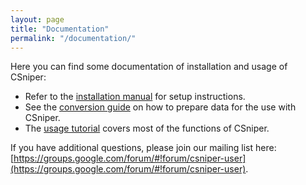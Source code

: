 ```yaml
---
layout: page
title: "Documentation"
permalink: "/documentation/"
---
```


Here you can find some documentation of installation and usage of CSniper:

- Refer to the [installation manual](/documentation/installation/) for setup instructions.
- See the [conversion guide](/documentation/conversion/) on how to prepare data for the use with CSniper.
- The [usage tutorial](/documentation/usage/) covers most of the functions of CSniper.

If you have additional questions, please join our mailing list here: [https://groups.google.com/forum/#!forum/csniper-user](https://groups.google.com/forum/#!forum/csniper-user).
